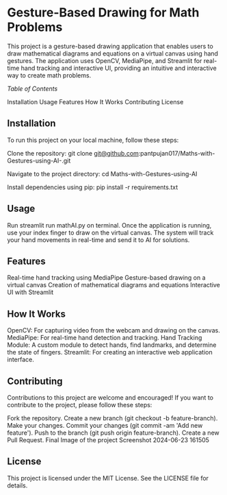 # Gesture-Based Drawing for Math Problems

This project is a gesture-based drawing application that enables users to draw mathematical diagrams and equations on a virtual canvas using hand gestures. The application uses OpenCV, MediaPipe, and Streamlit 
for real-time hand tracking and interactive UI, providing an intuitive and interactive way to create math problems.

*Table of Contents*

Installation
Usage
Features
How It Works
Contributing
License

## Installation
To run this project on your local machine, follow these steps:

Clone the repository: git clone git@github.com:pantpujan017/Maths-with-Gestures-using-AI-.git

Navigate to the project directory: cd Maths-with-Gestures-using-AI

Install dependencies using pip: pip install -r requirements.txt

## Usage
Run streamlit run mathAI.py on terminal.
Once the application is running, use your index finger to draw on the virtual canvas. The system will track your hand movements in real-time and send it to AI for solutions.

## Features
Real-time hand tracking using MediaPipe
Gesture-based drawing on a virtual canvas
Creation of mathematical diagrams and equations
Interactive UI with Streamlit

## How It Works
OpenCV: For capturing video from the webcam and drawing on the canvas.
MediaPipe: For real-time hand detection and tracking.
Hand Tracking Module: A custom module to detect hands, find landmarks, and determine the state of fingers.
Streamlit: For creating an interactive web application interface.

## Contributing
Contributions to this project are welcome and encouraged! If you want to contribute to the project, please follow these steps:

Fork the repository.
Create a new branch (git checkout -b feature-branch).
Make your changes.
Commit your changes (git commit -am 'Add new feature').
Push to the branch (git push origin feature-branch).
Create a new Pull Request.
Final Image of the project
Screenshot 2024-06-23 161505

## License
This project is licensed under the MIT License. See the LICENSE file for details.
